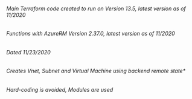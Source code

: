 ###### Main Terraform code created to run on Version 13.5, latest version as of 11/2020
###### Functions with AzureRM Version 2.37.0, latest version as of 11/2020
###### Dated 11/23/2020
###### Creates Vnet, Subnet and Virtual Machine using backend remote state*
###### Hard-coding is avoided, Modules are used